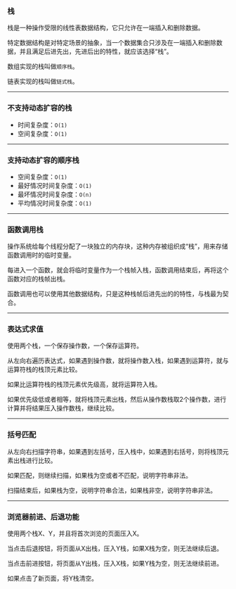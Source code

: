 ### 栈

栈是一种操作受限的线性表数据结构，它只允许在一端插入和删除数据。

特定数据结构是对特定场景的抽象，当一个数据集合只涉及在一端插入和删除数据，并且满足后进先出，先进后出的特性，就应该选择“栈”。

数组实现的栈叫做`顺序栈`。

链表实现的栈叫做`链式栈`。

----

### 不支持动态扩容的栈

- 时间复杂度：`O(1)`
- 空间复杂度：`O(1)`

----

### 支持动态扩容的顺序栈

- 空间复杂度：`O(1)`
- 最好情况时间复杂度：`O(1)`
- 最坏情况时间复杂度：`O(n)`
- 平均情况时间复杂度：`O(1)`

----

### 函数调用栈

操作系统给每个线程分配了一块独立的内存块，这种内存被组织成“栈”，用来存储函数调用时的临时变量。

每进入一个函数，就会将临时变量作为一个栈帧入栈，函数调用结束后，再将这个函数对应的栈帧出栈。

函数调用也可以使用其他数据结构，只是这种栈帧后进先出的的特性，与栈最为契合。

----

### 表达式求值

使用两个栈，一个保存操作数，一个保存运算符。

从左向右遍历表达式，如果遇到操作数，就将操作数入栈，如果遇到运算符，就与运算符栈的栈顶元素比较。

如果比运算符栈的栈顶元素优先级高，就将运算符入栈。

如果优先级低或者相等，就将栈顶元素出栈，然后从操作数栈取2个操作数，进行计算并将结果压入操作数栈，继续比较。

----

### 括号匹配

从左向右扫描字符串，如果遇到左括号，压入栈中，如果遇到右括号，则将栈顶元素出栈进行比较。

如果匹配，则继续扫描，如果栈为空或者不匹配，说明字符串非法。

扫描结束后，如果栈为空，说明字符串合法，如果栈非空，说明字符串非法。

----

### 浏览器前进、后退功能

使用两个栈X、Y，并且将首次浏览的页面压入X。

当点击后退按钮，将页面从X出栈，压入Y栈，如果X栈为空，则无法继续后退。

当点击前进按钮，将页面从Y出栈，压入X栈，如果Y栈为空，则无法继续前进。

如果点击了新页面，将Y栈清空。